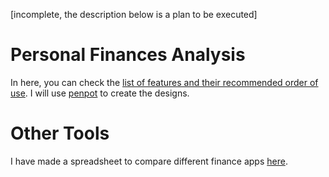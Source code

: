 [incomplete, the description below is a plan to be executed] 

# Personal Finances Analysis

<!--@include:./ui/finances/src/app/pages/about/README.md-->

In here, you can check the [list of features and their recommended order of use](). 
I will use [penpot](https://penpot.app) to create the designs.
  
# Other Tools

I have made a spreadsheet to compare different finance apps [here](https://docs.google.com/spreadsheets/d/1S8fQy32FnvG1-aOlGFe6YXfJ-gkyB_yVd4tIjk3JRzs/edit?usp=sharing).

